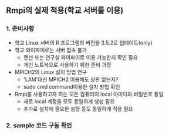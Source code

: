 ## Rmpi의 실제 적용(학교 서버를 이용)

### 1. 준비사항
- 학교 Linux 서버의 R 프로그램의 버전을 3.5.2로 업데이트(only)
- 학교 와이파이로는 서버 접속 불가
	+ 랜선 또는 연구실 와이파이로 이용 가능한지 확인 필요
	+ 개인 노트북으로 사용하기 위한 준비 과정
- MPICH2의 Linux 설치 방법 연구
	+ 'LAM'대신 MPICH2 이용해도 상관 없는지?
	+ sudo cmd command이용한 설치 방법 확인
- Rmpi를 사용하고자 하는 모든 컴퓨터의 local 아이디와 비밀번호 통일
	+ 새로 local 계정을 모두 동일하게 생성 필요
	+ 추가로 설치에 필요한 설정 등도 동일하게 적용 필요

### 2. sample 코드 구동 확인